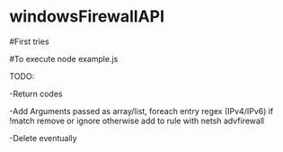 # windowsFirewallAPI

#First tries

#To execute
node example.js

TODO:

-Return codes

-Add
Arguments passed as array/list, foreach entry regex (IPv4/IPv6)
if !match remove or ignore
otherwise add to rule with netsh advfirewall

-Delete eventually
